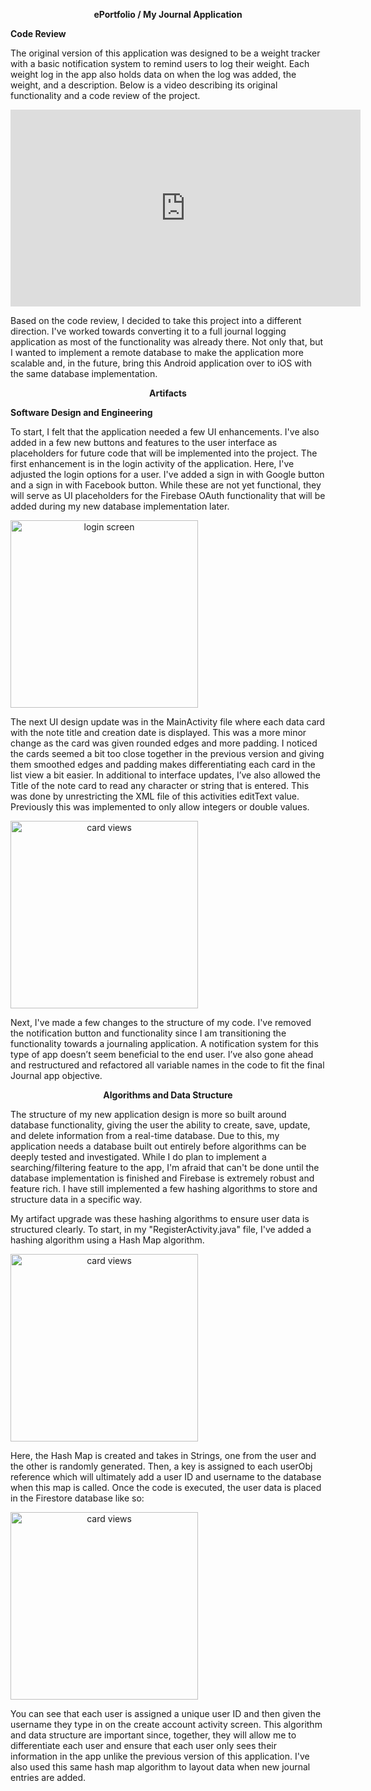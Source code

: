 <p style="text-align:center;"><b>ePortfolio / My Journal Application</b></p>

**Code Review**

The original version of this application was designed to be a weight tracker with a basic notification system to remind users to log their weight. Each weight log in the app
also holds data on when the log was added, the weight, and a description. Below is a video describing its original functionality and a code review of the project.

<iframe width="560" height="315" src="https://www.youtube.com/embed/0DCGfCQTNR8" frameborder="0" allow="accelerometer; autoplay; clipboard-write; encrypted-media; gyroscope; picture-in-picture" allowfullscreen></iframe>

Based on the code review, I decided to take this project into a different direction. I've worked towards converting it to a full journal logging application as most of the functionality was already there. Not only that, but I wanted to implement a remote database to make the application more scalable and, in the future, bring this Android application over to iOS with the same database implementation. 


<p style="text-align:center;"><b>Artifacts</b></p>

**Software Design and Engineering**

To start, I felt that the application needed a few UI enhancements. I've also added in a few new buttons and features to the user interface as placeholders for future code that will be implemented into the project. The first enhancement is in the login activity of the application. Here, I've adjusted the login options for a user. I've added a sign in with Google button and a sign in with Facebook button. While these are not yet functional, they will serve as UI placeholders for the Firebase OAuth functionality that will be added during my new database implementation later.

<p style="text-align:center"><img style="text-align:center; display: block;" src="https://i.postimg.cc/P5JW3j0G/Login-screen.png" width="300" alt="login screen"/></p>

The next UI design update was in the MainActivity file where each data card with the note title and creation date is displayed. This was a more minor change as the card was given rounded edges and more padding. I noticed the cards seemed a bit too close together in the previous version and giving them smoothed edges and padding makes differentiating each card in the list view a bit easier. In additional to interface updates, I’ve also allowed the Title of the note card to read any character or string that is entered. This was done by unrestricting the XML file of this activities editText value. Previously this was implemented to only allow integers or double values.
  
<img style="text-align:center; display: block;" src="https://i.postimg.cc/HxwXcs8M/Card-Views.png" width="300" alt="card views"/>

Next, I've made a few changes to the structure of my code. I've removed the notification button and functionality since I am transitioning the functionality towards a journaling application. A notification system for this type of app doesn’t seem beneficial to the end user. I’ve also gone ahead and restructured and refactored all variable names in the code to fit the final Journal app objective.
  
<p style="text-align:center;"><b>Algorithms and Data Structure</b></p>
 
The structure of my new application design is more so built around database functionality, giving the user the ability to create, save, update, and delete information from a real-time database. Due to this, my application needs a database built out entirely before algorithms can be deeply tested and investigated. While I do plan to implement a searching/filtering feature to the app, I'm afraid that can't be done until the database implementation is finished and Firebase is extremely robust and feature rich. I have still implemented a few hashing algorithms to store and structure data in a specific way. 
  
My artifact upgrade was these hashing algorithms to ensure user data is structured clearly. To start, in my "RegisterActivity.java" file, I've added a hashing algorithm using a Hash Map algorithm.
  
<img style="text-align:center; display: block;" src="https://i.postimg.cc/0y1vZkzj/hash-algo.png" width="300" alt="card views"/>
 
Here, the Hash Map is created and takes in Strings, one from the user and the other is randomly generated. Then, a key is assigned to each userObj reference which will ultimately add a user ID and username to the database when this map is called. Once the code is executed, the user data is placed in the Firestore database like so:
 
<img style="text-align:center; display: block;" src="https://i.postimg.cc/hPTvK3xJ/firestore-users.png" width="300" alt="card views"/>

You can see that each user is assigned a unique user ID and then given the username they type in on the create account activity screen. This algorithm and data structure are important since, together, they will allow me to differentiate each user and ensure that each user only sees their information in the app unlike the previous version of this application. I've also used this same hash map algorithm to layout data when new journal entries are added.
